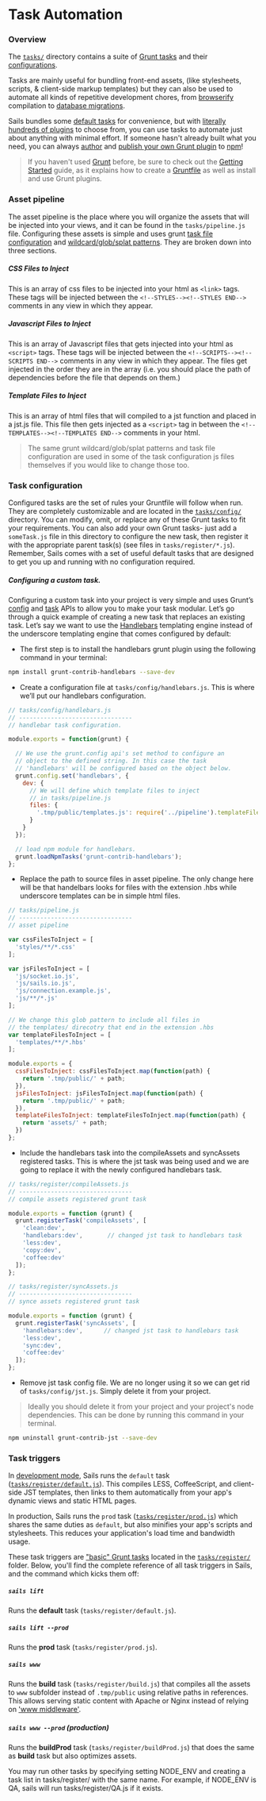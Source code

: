 # Task Automation

### Overview

The [`tasks/`](http://sailsjs.org/documentation/anatomy/tasks) directory contains a suite of [Grunt tasks](http://gruntjs.com/creating-tasks) and their [configurations](http://gruntjs.com/configuring-tasks).

Tasks are mainly useful for bundling front-end assets, (like stylesheets, scripts, & client-side markup templates) but they can also be used to automate all kinds of repetitive development chores, from [browserify](https://github.com/jmreidy/grunt-browserify) compilation to [database migrations](https://www.npmjs.org/package/grunt-db-migrate).

Sails bundles some [default tasks](http://sailsjs.org/documentation/grunt/default-tasks) for convenience, but with [literally hundreds of plugins](http://gruntjs.com/plugins) to choose from, you can use tasks to automate just about anything with minimal effort.  If someone hasn't already built what you need, you can always [author](http://gruntjs.com/creating-tasks) and [publish your own Grunt plugin](http://gruntjs.com/creating-plugins) to [npm](http://npmjs.org)!

> If you haven't used [Grunt](http://gruntjs.com/) before, be sure to check out the [Getting Started](http://gruntjs.com/getting-started) guide, as it explains how to create a [Gruntfile](http://gruntjs.com/sample-gruntfile) as well as install and use Grunt plugins.


### Asset pipeline

The asset pipeline is the place where you will organize the assets that will be injected into your views, and it can be found in the `tasks/pipeline.js` file. Configuring these assets is simple and uses grunt [task file configuration](http://gruntjs.com/configuring-tasks#files) and [wildcard/glob/splat patterns](http://gruntjs.com/configuring-tasks#globbing-patterns). They are broken down into three sections.

##### CSS Files to Inject
This is an array of css files to be injected into your html as `<link>` tags.  These tags will be injected between the `<!--STYLES--><!--STYLES END-->` comments in any view in which they appear.

##### Javascript Files to Inject
This is an array of Javascript files that gets injected into your html as `<script>` tags.  These tags will be injected between the `<!--SCRIPTS--><!--SCRIPTS END-->` comments in any view in which they appear. The files get injected in the order they are in the array (i.e. you should place the path of dependencies before the file that depends on them.)

##### Template Files to Inject
This is an array of html files that will compiled to a jst function and placed in a jst.js file. This file then gets injected as a `<script>` tag in between the `<!--TEMPLATES--><!--TEMPLATES END-->` comments in your html.

> The same grunt wildcard/glob/splat patterns and task file configuration are used in some of the task configuration js files themselves if you would like to change those too.

### Task configuration

Configured tasks are the set of rules your Gruntfile will follow when run. They are completely customizable and are located in the [`tasks/config/`](http://sailsjs.org/documentation/anatomy/my-app/tasks/config) directory. You can modify, omit, or replace any of these Grunt tasks to fit your requirements. You can also add your own Grunt tasks- just add a `someTask.js` file in this directory to configure the new task, then register it with the appropriate parent task(s) (see files in `tasks/register/*.js`). Remember, Sails comes with a set of useful default tasks that are designed to get you up and running with no configuration required.

##### Configuring a custom task.

Configuring a custom task into your project is very simple and uses Grunt&rsquo;s [config](http://gruntjs.com/api/grunt.config) and [task](http://gruntjs.com/api/grunt.task) APIs to allow you to make your task modular. Let&rsquo;s go through a quick example of creating a new task that replaces an existing task. Let&rsquo;s say we want to use the [Handlebars](http://handlebarsjs.com/) templating engine instead of the underscore templating engine that comes configured by default:

* The first step is to install the handlebars grunt plugin using the following command in your terminal:

```bash
npm install grunt-contrib-handlebars --save-dev
```

* Create a configuration file at `tasks/config/handlebars.js`. This is where we&rsquo;ll put our handlebars configuration.

```javascript
// tasks/config/handlebars.js
// --------------------------------
// handlebar task configuration.

module.exports = function(grunt) {

  // We use the grunt.config api's set method to configure an
  // object to the defined string. In this case the task
  // 'handlebars' will be configured based on the object below.
  grunt.config.set('handlebars', {
    dev: {
      // We will define which template files to inject
      // in tasks/pipeline.js
      files: {
        '.tmp/public/templates.js': require('../pipeline').templateFilesToInject
      }
    }
  });

  // load npm module for handlebars.
  grunt.loadNpmTasks('grunt-contrib-handlebars');
};
```

* Replace the path to source files in asset pipeline. The only change here will be that handelbars looks for files with the extension .hbs while underscore templates can be in simple html files.

```javascript
// tasks/pipeline.js
// --------------------------------
// asset pipeline

var cssFilesToInject = [
  'styles/**/*.css'
];

var jsFilesToInject = [
  'js/socket.io.js',
  'js/sails.io.js',
  'js/connection.example.js',
  'js/**/*.js'
];

// We change this glob pattern to include all files in
// the templates/ direcotry that end in the extension .hbs
var templateFilesToInject = [
  'templates/**/*.hbs'
];

module.exports = {
  cssFilesToInject: cssFilesToInject.map(function(path) {
    return '.tmp/public/' + path;
  }),
  jsFilesToInject: jsFilesToInject.map(function(path) {
    return '.tmp/public/' + path;
  }),
  templateFilesToInject: templateFilesToInject.map(function(path) {
    return 'assets/' + path;
  })
};
```

* Include the handlebars task into the compileAssets and syncAssets registered tasks. This is where the jst task was being used and we are going to replace it with the newly configured handlebars task.

```javascript
// tasks/register/compileAssets.js
// --------------------------------
// compile assets registered grunt task

module.exports = function (grunt) {
  grunt.registerTask('compileAssets', [
    'clean:dev',
    'handlebars:dev',       // changed jst task to handlebars task
    'less:dev',
    'copy:dev',
    'coffee:dev'
  ]);
};

// tasks/register/syncAssets.js
// --------------------------------
// synce assets registered grunt task

module.exports = function (grunt) {
  grunt.registerTask('syncAssets', [
    'handlebars:dev',      // changed jst task to handlebars task
    'less:dev',
    'sync:dev',
    'coffee:dev'
  ]);
};
```

* Remove jst task config file. We are no longer using it so we can get rid of `tasks/config/jst.js`. Simply delete it from your project.

> Ideally you should delete it from your project and your project's node dependencies. This can be done by running this command in your terminal.
```bash
npm uninstall grunt-contrib-jst --save-dev
```

### Task triggers

In [development mode](http://sailsjs.org/documentation/reference/sails.config/sails.config.local.html?q=environment), Sails runs the `default` task ([`tasks/register/default.js`](http://sailsjs.org/documentation/anatomy/tasks/register/default.js.html)).  This compiles LESS, CoffeeScript, and client-side JST templates, then links to them automatically from your app's dynamic views and static HTML pages.

In production, Sails runs the `prod` task ([`tasks/register/prod.js`](http://sailsjs.org/documentation/anatomy/tasks/register/prod.js.html)) which shares the same duties as `default`, but also minifies your app's scripts and stylesheets.  This reduces your application's load time and bandwidth usage.

These task triggers are ["basic" Grunt tasks](http://gruntjs.com/creating-tasks#basic-tasks) located in the [`tasks/register/`](http://sailsjs.org/documentation/anatomy/tasks/register) folder.  Below, you'll find the complete reference of all task triggers in Sails, and the command which kicks them off:

##### `sails lift`

Runs the **default** task (`tasks/register/default.js`).

##### `sails lift --prod`

Runs the **prod** task (`tasks/register/prod.js`).

##### `sails www`

Runs the **build** task (`tasks/register/build.js`) that compiles all the assets to `www` subfolder instead of `.tmp/public` using relative paths in references. This allows serving static content with Apache or Nginx instead of relying on ['www middleware'](http://sailsjs.org/documentation/concepts/Middleware).

##### `sails www --prod` (production)

Runs the **buildProd** task (`tasks/register/buildProd.js`) that does the same as **build** task but also optimizes assets.

You may run other tasks by specifying setting NODE_ENV and creating a task list in tasks/register/ with the same name.  For example, if NODE_ENV is QA, sails will run tasks/register/QA.js if it exists.


<docmeta name="displayName" value="Task Automation">
